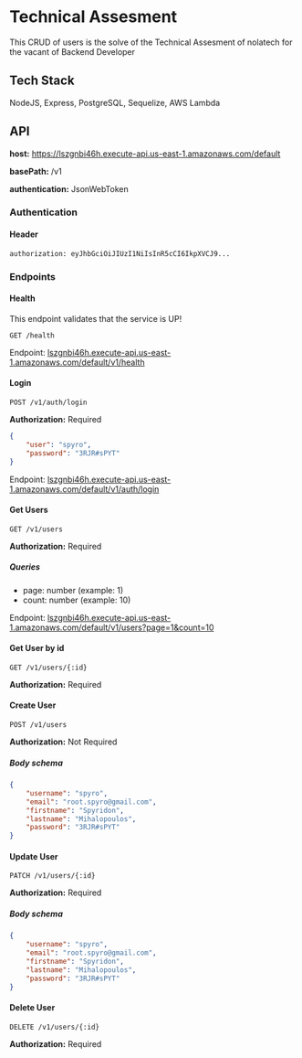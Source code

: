 # Technical Assesment
This CRUD of users is the solve of the Technical Assesment of nolatech for the vacant of Backend Developer

## Tech Stack
NodeJS, Express, PostgreSQL, Sequelize, AWS Lambda

## API
__host:__ https://lszgnbi46h.execute-api.us-east-1.amazonaws.com/default

__basePath:__ /v1

__authentication:__ JsonWebToken 

### Authentication

#### Header
```http
authorization: eyJhbGciOiJIUzI1NiIsInR5cCI6IkpXVCJ9...
```

### Endpoints

#### Health
This endpoint validates that the service is UP!

```http
GET /health
```

Endpoint: [lszgnbi46h.execute-api.us-east-1.amazonaws.com/default/v1/health](https://lszgnbi46h.execute-api.us-east-1.amazonaws.com/default/v1/health)

#### Login 
```http
POST /v1/auth/login
```

__Authorization:__ Required

```json
{
    "user": "spyro",
    "password": "3RJR#sPYT"
}
```

Endpoint: [lszgnbi46h.execute-api.us-east-1.amazonaws.com/default/v1/auth/login](https://lszgnbi46h.execute-api.us-east-1.amazonaws.com/default/v1/auth/login)


#### Get Users
```http
GET /v1/users
```

__Authorization:__ Required

##### Queries 
- page: number (example: 1)
- count: number (example: 10)

Endpoint: [lszgnbi46h.execute-api.us-east-1.amazonaws.com/default/v1/users?page=1&count=10](https://lszgnbi46h.execute-api.us-east-1.amazonaws.com/default/v1/users?page=1&count=10)


#### Get User by id
```http
GET /v1/users/{:id}
```

__Authorization:__ Required


#### Create User
```http
POST /v1/users
```
__Authorization:__ Not Required

##### Body schema
```json
{
    "username": "spyro",
    "email": "root.spyro@gmail.com",
    "firstname": "Spyridon",
    "lastname": "Mihalopoulos",
    "password": "3RJR#sPYT"
}
```

#### Update User
```http
PATCH /v1/users/{:id}
```
__Authorization:__ Required

##### Body schema
```json
{
    "username": "spyro",
    "email": "root.spyro@gmail.com",
    "firstname": "Spyridon",
    "lastname": "Mihalopoulos",
    "password": "3RJR#sPYT"
}
```

#### Delete User
```http
DELETE /v1/users/{:id}
```
__Authorization:__ Required

